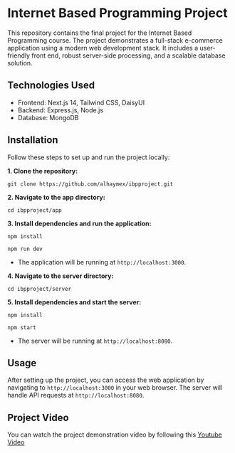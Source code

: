 # Internet Based Programming Project

This repository contains the final project for the Internet Based Programming course. The project demonstrates a full-stack e-commerce application using a modern web development stack. It includes a user-friendly front end, robust server-side processing, and a scalable database solution.

## Technologies Used

* Frontend: Next.js 14, Tailwind CSS, DaisyUI
* Backend: Express.js, Node.js
* Database: MongoDB

 
## Installation
Follow these steps to set up and run the project locally:

__1. Clone the repository:__

```
git clone https://github.com/alhaymex/ibpproject.git
```

__2. Navigate to the app directory:__

```
cd ibpproject/app
```

__3. Install dependencies and run the application:__

```
npm install
```

```
npm run dev
```

* The application will be running at `http://localhost:3000`.


__4. Navigate to the server directory:__

```
cd ibpproject/server
```

__5. Install dependencies and start the server:__

```
npm install
```

```
npm start
```
* The server will be running at `http://localhost:8080`.

## Usage
After setting up the project, you can access the web application by navigating to
`http://localhost:3000` in your web browser. The server will handle API requests at `http://localhost:8080`.

## Project Video
You can watch the project demonstration video by following this [Youtube Video](https://forms.gle/y7nvq1D2kdw1eJ8T6)
